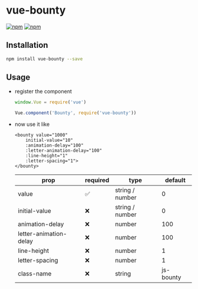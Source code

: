 # vue-bounty

[![npm](https://img.shields.io/npm/v/vue-bounty.svg?style=for-the-badge)](https://www.npmjs.com/package/vue-bounty) [![npm](https://img.shields.io/npm/dt/vue-bounty.svg?style=for-the-badge)](https://www.npmjs.com/package/vue-bounty)

## Installation

```bash
npm install vue-bounty --save
```

## Usage

- register the component

    ```js
    window.Vue = require('vue')

    Vue.component('Bounty', require('vue-bounty'))
    ```

- now use it like
    ```vue
    <bounty value="1000"
        initial-value="10"
        :animation-delay="100"
        :letter-animation-delay="100"
        :line-height="1"
        :letter-spacing="1">
    </bounty>
    ```

    |          prop          |      required      |       type      |  default  |
    |------------------------|--------------------|-----------------|-----------|
    | value                  | :white_check_mark: | string / number | 0         |
    | initial-value          | :x:                | string / number | 0         |
    | animation-delay        | :x:                | number          | 100       |
    | letter-animation-delay | :x:                | number          | 100       |
    | line-height            | :x:                | number          | 1         |
    | letter-spacing         | :x:                | number          | 1         |
    | class-name             | :x:                | string          | js-bounty |